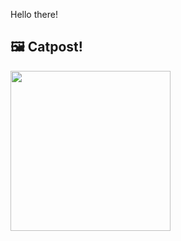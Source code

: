 Hello there!



## 🖼️ Catpost!

<sub>
    <img src="https://cdn2.thecatapi.com/images/bnlLFntRq.jpg" height="256">
</sub>

